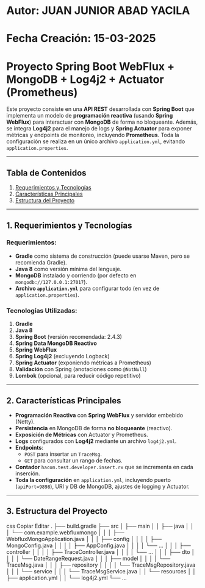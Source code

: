 # Autor: JUAN JUNIOR ABAD YACILA
# Fecha Creación: 15-03-2025

# Proyecto Spring Boot WebFlux + MongoDB + Log4j2 + Actuator (Prometheus)

Este proyecto consiste en una **API REST** desarrollada con **Spring Boot** que implementa un modelo de **programación reactiva** (usando **Spring WebFlux**) para interactuar con **MongoDB** de forma no bloqueante. Además, se integra **Log4j2** para el manejo de logs y **Spring Actuator** para exponer métricas y endpoints de monitoreo, incluyendo **Prometheus**. Toda la configuración se realiza en un único archivo `application.yml`, evitando `application.properties`.

---

## Tabla de Contenidos
1. [Requerimientos y Tecnologías](#requerimientos-y-tecnologías)  
2. [Características Principales](#características-principales)  
3. [Estructura del Proyecto](#estructura-del-proyecto)  

---

## 1. Requerimientos y Tecnologías

### **Requerimientos:**
- **Gradle** como sistema de construcción (puede usarse Maven, pero se recomienda Gradle).
- **Java 8** como versión mínima del lenguaje.
- **MongoDB** instalado y corriendo (por defecto en `mongodb://127.0.0.1:27017`).
- **Archivo `application.yml`** para configurar todo (en vez de `application.properties`).

### **Tecnologías Utilizadas:**
1. **Gradle**  
2. **Java 8**  
3. **Spring Boot** (versión recomendada: 2.4.3)  
4. **Spring Data MongoDB Reactivo**  
5. **Spring WebFlux**  
6. **Spring Log4j2** (excluyendo Logback)  
7. **Spring Actuator** (exponiendo métricas a Prometheus)  
8. **Validación** con Spring (anotaciones como `@NotNull`)  
9. **Lombok** (opcional, para reducir código repetitivo)

---

## 2. Características Principales
- **Programación Reactiva** con **Spring WebFlux** y servidor embebido (Netty).
- **Persistencia** en MongoDB de forma **no bloqueante** (reactivo).
- **Exposición de Métricas** con Actuator y Prometheus.
- **Logs** configurados con **Log4j2** mediante un archivo `log4j2.yml`.
- **Endpoints**:
  - `POST` para insertar un `TraceMsg`.
  - `GET` para consultar un rango de fechas.
- **Contador** `hacom.test.developer.insert.rx` que se incrementa en cada inserción.
- **Toda la configuración** en `application.yml`, incluyendo puerto (`apiPort=9898`), URI y DB de MongoDB, ajustes de logging y Actuator.

---

##  3. Estructura del Proyecto
css
Copiar
Editar
.
├── build.gradle
├── src
│   ├── main
│   │   ├── java
│   │   │   └── com.example.webfluxmongo
│   │   │       ├── WebfluxMongoApplication.java
│   │   │       ├── config
│   │   │       │   ├── MongoConfig.java
│   │   │       │   ├── AppConfig.java
│   │   │       │   └── ...
│   │   │       ├── controller
│   │   │       │   ├── TraceController.java
│   │   │       │   └── ...
│   │   │       ├── dto
│   │   │       │   └── DateRangeRequest.java
│   │   │       ├── model
│   │   │       │   └── TraceMsg.java
│   │   │       ├── repository
│   │   │       │   └── TraceMsgRepository.java
│   │   │       └── service
│   │   │           └── TraceMsgService.java
│   │   └── resources
│   │       ├── application.yml
│   │       └── log4j2.yml
└── ...


